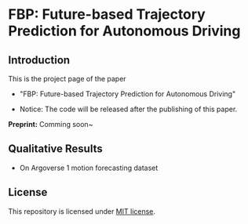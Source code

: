 # FBP: Future-based Trajectory Prediction for Autonomous Driving
## Introduction
This is the project page of the paper

* "FBP: Future-based Trajectory Prediction for Autonomous Driving"

* Notice: The code will be released after the publishing of this paper.

**Preprint:** Comming soon~

## Qualitative Results

* On Argoverse 1 motion forecasting dataset



## License
This repository is licensed under [MIT license](https://github.com/HKUST-Aerial-Robotics/SIMPL/blob/main/LICENSE).
